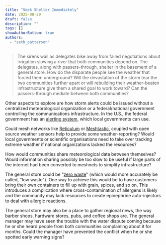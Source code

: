 ```yaml
---
title: "Seek Shelter Immediately"
date: 2025-08-29
draft: false
description: ""
tags: []
showAuthorBottom: true
authors:
  - "seth_patterson"
---
```


> The sirens wail as delegates bike away from failed negotiations about irrigation slowing a river that both communities depend on. The delegates, along with passers-through, shelter in the basement of a general store. How do the disparate people see the weather that forced them underground? Will the devastation of the storm tear the two communities further apart or will rebuilding their weather-beaten infrastructure give them a shared goal to work toward? Can the passers-through mediate between both communities?

Other aspects to explore are how storm alerts could be issued without a centralized meteorological organization or a federal/national government controlling the communications infrastructure. In the U.S., the federal government has an [alerting system](https://www.ready.gov/alerts), which local governments can use.

Could mesh networks like [Reticulum](https://reticulum.network/) or [Meshtastic](https://meshtastic.org/), coupled with open source weather sensors help to provide some weather-reporting? Would local governments or scientific organisations need to take over tracking extreme weather if national organizations lacked the resources?

How would communities share meteorological data between themselves? Would information sharing possibly be too slow to be useful if large parts of the internet had been converted to meshnets to simplify infrastructure?

The general store could be "[zero waste](https://en.wikipedia.org/wiki/Zero_waste)" (which would more accurately be called, "low waste"). One way to achieve this would be to have customers bring their own containers to fill up with grain, spices, and so on. This introduces a complication where cross-contamination of allergens is likely and the community may lack resources to create epinephrine auto-injectors to deal with allergic reactions.

The general store may also be a place to gather regional news, the way barber shops, hardware stores, pubs, and coffee shops are. The general manager may have seen the trouble with the water dispute coming because he or she heard people from both communities complaining about it for months. Could the manager have prevented the conflict when he or she spotted early warning signs?
